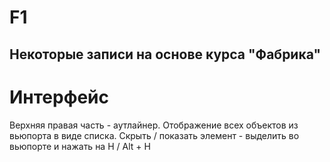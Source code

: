 # F1

## Некоторые записи на основе курса "Фабрика"

# Интерфейс

Верхняя правая часть - аутлайнер. Отображение всех объектов из вьюпорта в виде списка.
Скрыть / показать элемент - выделить во вьюпорте и нажать на H / Alt + H
